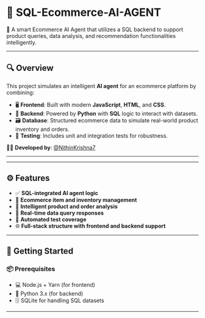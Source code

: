 # 🛒 SQL-Ecommerce-AI-AGENT

🚀 A smart Ecommerce AI Agent that utilizes a SQL backend to support product queries, data analysis, and recommendation functionalities intelligently.

---

## 🔍 Overview

This project simulates an intelligent **AI agent** for an ecommerce platform by combining:

- 🖥️ **Frontend**: Built with modern **JavaScript**, **HTML**, and **CSS**.
- 🐍 **Backend**: Powered by **Python** with **SQL** logic to interact with datasets.
- 🗃️ **Database**: Structured ecommerce data to simulate real-world product inventory and orders.
- 🧪 **Testing**: Includes unit and integration tests for robustness.

👨‍💻 **Developed by**: [@NithinKrishna7](https://github.com/NithinKrishna7)

---


---

## ⚙️ Features

- ✅ **SQL-integrated AI agent logic**
- 🛒 **Ecommerce item and inventory management**
- 🧠 **Intelligent product and order analysis**
- 🔎 **Real-time data query responses**
- 🧪 **Automated test coverage**
- 🌐 **Full-stack structure with frontend and backend support**

---

## 🚀 Getting Started

### 📦 Prerequisites

- 💻 Node.js + Yarn (for frontend)
- 🐍 Python 3.x (for backend)
- 🗄️ SQLite for handling SQL datasets

---





